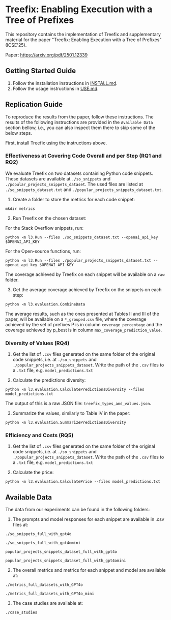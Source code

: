 # Treefix: Enabling Execution with a Tree of Prefixes

This repository contains the implementation of Treefix and supplementary material for the paper "Treefix: Enabling Execution with a Tree of Prefixes" (ICSE'25).

Paper: https://arxiv.org/pdf/2501.12339

## Getting Started Guide

1. Follow the installation instructions in [INSTALL.md](INSTALL.md).
2. Follow the usage instructions in [USE.md](USE.md).

## Replication Guide

To reproduce the results from the paper, follow these instructions. The results of the following instructions are provided in the `Available Data` section bellow, i.e., you can also inspect them there to skip some of the below steps.

First, install Treefix using the instructions above.

### Effectiveness at Covering Code Overall and per Step (RQ1 and RQ2)

We evaluate Treefix on two datasets containing Python code snippets. These datasets are available at `./so_snippets` and `./popular_projects_snippets_dataset`. 
The used files are listed at `./so_snippets_dataset.txt` and `./popular_projects_snippets_dataset.txt`. 

1. Create a folder to store the metrics for each code snippet:
```
mkdir metrics
```

2. Run Treefix on the chosen dataset:

For the Stack Overflow snippets, run:
```
python -m l3.Run --files ./so_snippets_dataset.txt --openai_api_key $OPENAI_API_KEY
```
For the Open-source functions, run:
```
python -m l3.Run --files ./popular_projects_snippets_dataset.txt --openai_api_key $OPENAI_API_KEY
```

The coverage achieved by Treefix on each snippet will be available on a `raw` folder.

3. Get the average coverage achieved by Treefix on the snippets on each step:
```
python -m l3.evaluation.CombineData
```

The average results, such as the ones presented at Tables II and III of the paper, will be available on a `*_grouped.csv` file, where the coverage achieved by the set of prefixes P is in column `coverage_percentage` and the coverage achieved by p_best is in column `max_coverage_prediction_value`.

### Diversity of Values (RQ4)

1. Get the list of `.csv` files generated on the same folder of the original code snippets, i.e. at `./so_snippets` and `./popular_projects_snippets_dataset`. Write the path of the `.csv` files to a `.txt` file, e.g.  `model_predictions.txt`

2. Calculate the predictions diversity:
```
python -m l3.evaluation.CalculatePredictionsDiversity --files model_predictions.txt
```

The output of this is a raw JSON file: `treefix_types_and_values.json`.

3. Summarize the values, similarly to Table IV in the paper:
```
python -m l3.evaluation.SummarizePredictionsDiversity
```

### Efficiency and Costs (RQ5)

1. Get the list of `.csv` files generated on the same folder of the original code snippets, i.e. at `./so_snippets` and `./popular_projects_snippets_dataset`. Write the path of the `.csv` files to a `.txt` file, e.g.  `model_predictions.txt`

2. Calculate the price:
```
python -m l3.evaluation.CalculatePrice --files model_predictions.txt
```

## Available Data

The data from our experiments can be found in the following folders:

1. The prompts and model responses for each snippet are available in .csv files at:
```
./so_snippets_full_with_gpt4o
```
```
./so_snippets_full_with_gpt4omini
```
```
popular_projects_snippets_dataset_full_with_gpt4o
```
```
popular_projects_snippets_dataset_full_with_gpt4omini
```

2. The overall metrics and metrics for each snippet and model are available at:
```
./metrics_full_datasets_with_GPT4o
```
```
./metrics_full_datasets_with_GPT4o_mini
```

3. The case studies are available at:
```
./case_studies
```

